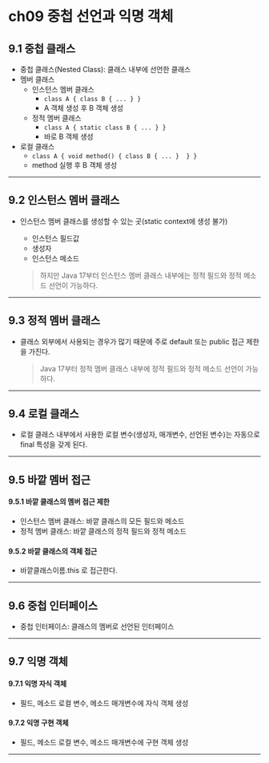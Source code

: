 # ch09 중첩 선언과 익명 객체

## 9.1 중첩 클래스

- 중첩 클래스(Nested Class): 클래스 내부에 선언한 클래스
- 멤버 클래스
  - 인스턴스 멤버 클래스
    - ```class A { class B { ... } }```
    - A 객체 생성 후 B 객체 생성
  - 정적 멤버 클래스
    - ```class A { static class B { ... } }```
    - 바로 B 객체 생성
- 로컬 클래스
  - ```class A { void method() { class B { ... }  } }```
  - method 실행 후 B 객체 생성

---

## 9.2 인스턴스 멤버 클래스

- 인스턴스 멤버 클래스를 생성할 수 있는 곳(static context에 생성 불가)

  - 인스턴스  필드값
  - 생성자
  - 인스턴스 메소드

  > 하지만 Java 17부터 인스턴스 멤버 클래스 내부에는 정적 필드와 정적 메소드 선언이 가능하다.

---

## 9.3 정적 멤버 클래스

- 클래스 외부에서 사용되는 경우가 많기 때문에 주로 default 또는 public 접근 제한을 가진다.

  > Java 17부터 정적 멤버 클래스 내부에 정적 필드와 정적 메소드 선언이 가능하다.

---

## 9.4 로컬 클래스

- 로컬 클래스 내부에서 사용한 로컬 변수(생성자, 매개변수, 선언된 변수)는 자동으로 final 특성을 갖게 된다.

---

## 9.5 바깥 멤버 접근

#### 9.5.1 바깥 클래스의 멤버 접근 제한

- 인스턴스 멤버 클래스: 바깥 클래스의 모든 필드와 메소드
- 정적 멤버 클래스: 바깥 클래스의 정적 필드와 정적 메소드

#### 9.5.2 바깥 클래스의 객체 접근

- 바깥클래스이름.this 로 접근한다.

---

## 9.6 중첩 인터페이스

- 중첩 인터페이스: 클래스의 멤버로 선언된 인터페이스

---

## 9.7 익명 객체

#### 9.7.1 익명 자식 객체

- 필드, 메소드 로컬 변수, 메소드 매개변수에 자식 객체 생성

#### 9.7.2 익명 구현 객체

- 필드, 메소드 로컬 변수, 메소드 매개변수에 구현 객체 생성

---

